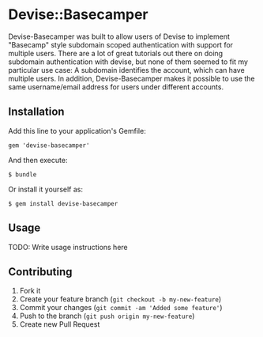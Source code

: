 # Devise::Basecamper

Devise-Basecamper was built to allow users of Devise to implement "Basecamp" style subdomain scoped authentication with support for multiple users.  There are a lot of great tutorials out there on doing subdomain authentication with devise, but none of them seemed to fit
my particular use case: A subdomain identifies the account, which can have multiple users.  In addition, Devise-Basecamper makes it possible to use the same username/email address for users under different accounts.

## Installation

Add this line to your application's Gemfile:

`gem 'devise-basecamper'`

And then execute:

    $ bundle

Or install it yourself as:

    $ gem install devise-basecamper

## Usage

TODO: Write usage instructions here

## Contributing

1. Fork it
2. Create your feature branch (`git checkout -b my-new-feature`)
3. Commit your changes (`git commit -am 'Added some feature'`)
4. Push to the branch (`git push origin my-new-feature`)
5. Create new Pull Request
